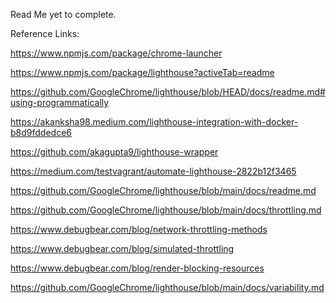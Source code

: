 Read Me yet to complete.


Reference Links:

https://www.npmjs.com/package/chrome-launcher

https://www.npmjs.com/package/lighthouse?activeTab=readme

https://github.com/GoogleChrome/lighthouse/blob/HEAD/docs/readme.md#using-programmatically

https://akanksha98.medium.com/lighthouse-integration-with-docker-b8d9fddedce6

https://github.com/akagupta9/lighthouse-wrapper

https://medium.com/testvagrant/automate-lighthouse-2822b12f3465

https://github.com/GoogleChrome/lighthouse/blob/main/docs/readme.md

https://github.com/GoogleChrome/lighthouse/blob/main/docs/throttling.md

https://www.debugbear.com/blog/network-throttling-methods

https://www.debugbear.com/blog/simulated-throttling

https://www.debugbear.com/blog/render-blocking-resources

https://github.com/GoogleChrome/lighthouse/blob/main/docs/variability.md